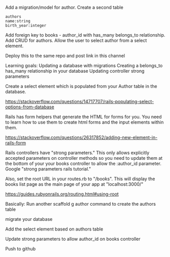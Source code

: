 Add a migration/model for author. Create a second table

```
authors
name:string
birth_year:integer
```

Add foreign key to books - author_id with has_many belongs_to relationship. Add CRUD for authors. Allow the user to select author from a select element.

Deploy this to the same repo and post link in this channel

Learning goals:
Updating a database with migrations
Creating a belongs_to has_many relationship in your database
Updating controller strong parameters

Create a select element which is populated from your Author table in the database.

https://stackoverflow.com/questions/14717707/rails-populating-select-options-from-database

Rails has form helpers that generate the HTML for forms for you. You need to learn how to use them to create html forms and the input elements within them.

https://stackoverflow.com/questions/26317852/adding-new-element-in-rails-form

Rails controllers have "strong parameters." This only allows explicitly accepted parameters on controller methods so you need to update them at the bottom of your your books controller to allow the :author_id parameter. Google "strong parameters rails tutorial."

Also, set the root URL in your routes.rb to "/books". This will display the books list page as the main page of your app at "localhost:3000/"

https://guides.rubyonrails.org/routing.html#using-root

Basically:
Run another scaffold g author command to create the authors table

migrate your database

Add the select element based on authors table

Update strong parameters to allow author_id on books controller

Push to github
